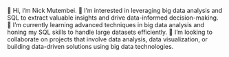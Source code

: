 👋 Hi, I’m Nick Mutembei.
👀 I’m interested in leveraging big data analysis and SQL to extract valuable insights and drive data-informed decision-making.
🌱 I’m currently learning advanced techniques in big data analysis and honing my SQL skills to handle large datasets efficiently.
💞️ I’m looking to collaborate on projects that involve data analysis, data visualization, or building data-driven solutions using big data technologies.

<!---
Nickmutembei/Nickmutembei is a ✨ special ✨ repository because its `README.md` (this file) appears on your GitHub profile.
You can click the Preview link to take a look at your changes.
--->
